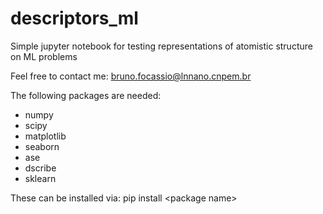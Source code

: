 # descriptors_ml
Simple jupyter notebook for testing representations of atomistic structure on ML problems

Feel free to contact me: bruno.focassio@lnnano.cnpem.br

The following packages are needed:
 * numpy
 * scipy
 * matplotlib
 * seaborn
 * ase
 * dscribe
 * sklearn
 
 These can be installed via: pip install \<package name\>
